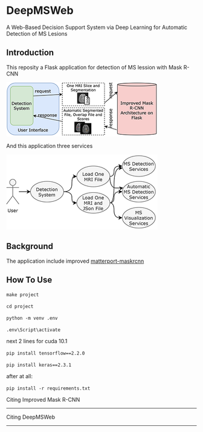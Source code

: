 ---
---

# DeepMSWeb

A Web-Based Decision Support System via Deep Learning for Automatic Detection of MS Lesions

## Introduction

This reposity a Flask application for detection of MS lession with Mask R-CNN 

![block diagram](static/img/githubs/deppmsblokK2_k.png)

And this application three services

![services](static/img/githubs/deppmsuseCaseB_k.png)

## Background
The application include improved [matterport-maskrcnn](https://github.com/matterport/Mask_RCNN)

## How To Use



`make project`

`cd project`

`python -m venv .env`

`.env\Script\activate`

next 2 lines for cuda 10.1

`pip install tensorflow==2.2.0`

`pip install keras==2.3.1  `    

after at all:

`pip install -r requirements.txt`


Citing Improved Mask R-CNN
***


Citing DeepMSWeb
***

